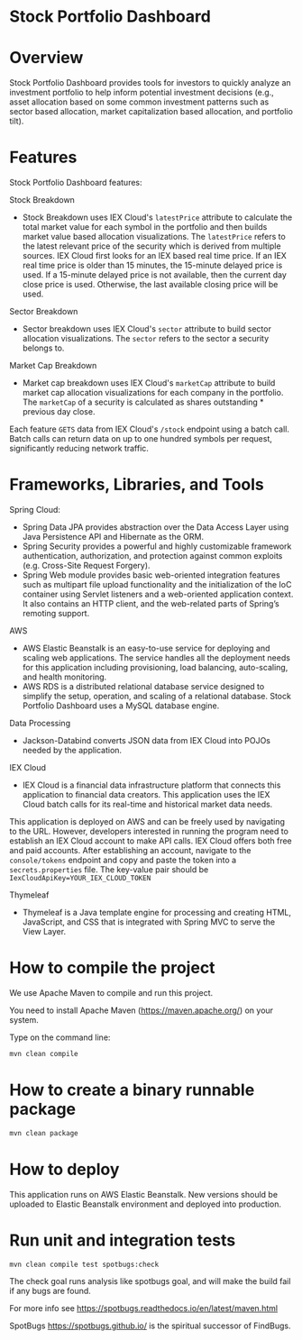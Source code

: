 # Stock Portfolio Dashboard

# Overview
Stock Portfolio Dashboard provides tools for investors to quickly analyze an investment portfolio to help inform 
potential investment decisions (e.g., asset allocation based on some common investment patterns such as sector based 
allocation, market capitalization based allocation, and portfolio tilt).

# Features
Stock Portfolio Dashboard features:

Stock Breakdown
* Stock Breakdown uses IEX Cloud's `latestPrice` attribute to calculate the total market value for each symbol in the 
  portfolio and then builds market value based allocation visualizations. The `latestPrice` refers to the latest 
  relevant price of the security which is derived from multiple sources. IEX Cloud first looks for an IEX based real 
  time price. If an IEX real time price is older than 15 minutes, the 15-minute delayed price is used. If a 15-minute 
  delayed price is not available, then the current day close price is used. Otherwise, the last available closing price 
  will be used.
  
Sector Breakdown
* Sector breakdown uses IEX Cloud's `sector` attribute to build sector allocation visualizations. The `sector` refers 
  to the sector a security belongs to.
  
Market Cap Breakdown
* Market cap breakdown uses IEX Cloud's `marketCap` attribute to build market cap allocation visualizations for each 
  company in the portfolio. The `marketCap` of a security is calculated as shares outstanding * previous day close.

Each feature `GETS` data from IEX Cloud's `/stock` endpoint using a batch call. Batch calls can return data on up to 
one hundred symbols per request, significantly reducing network traffic.

# Frameworks, Libraries, and Tools
Spring Cloud:
* Spring Data JPA provides abstraction over the Data Access Layer using Java Persistence API and Hibernate as the ORM.
* Spring Security provides a powerful and highly customizable framework authentication, authorization, and protection 
  against common exploits (e.g. Cross-Site Request Forgery).
* Spring Web module provides basic web-oriented integration features such as multipart file upload functionality and 
  the initialization of the IoC container using Servlet listeners and a web-oriented application context. It also 
  contains an HTTP client, and the web-related parts of Spring’s remoting support.
  
AWS
* AWS Elastic Beanstalk is an easy-to-use service for deploying and scaling web applications. The service handles all 
the deployment needs for this application including provisioning, load balancing, auto-scaling, and health monitoring.
* AWS RDS is a distributed relational database service designed to simplify the setup, operation, and scaling of a 
relational database. Stock Portfolio Dashboard uses a MySQL database engine.

Data Processing
* Jackson-Databind converts JSON data from IEX Cloud into POJOs needed by the application. 

IEX Cloud
* IEX Cloud is a financial data infrastructure platform that connects this application to financial data creators. This 
application uses the IEX Cloud batch calls for its real-time and historical market data needs.
  
This application is deployed on AWS and can be freely used by navigating to the URL. However, developers interested in
running the program need to establish an IEX Cloud account to make API calls. IEX Cloud offers both free and paid 
accounts. After establishing an account, navigate to the `console/tokens` endpoint and copy and paste the token into a 
`secrets.properties` file. The key-value pair should be `IexCloudApiKey=YOUR_IEX_CLOUD_TOKEN`
  
Thymeleaf
* Thymeleaf is a Java template engine for processing and creating HTML, JavaScript, and CSS that is integrated with 
  Spring MVC to serve the View Layer.

# How to compile the project

We use Apache Maven to compile and run this project.

You need to install Apache Maven (https://maven.apache.org/) on your system.

Type on the command line:

```bash
mvn clean compile
```

# How to create a binary runnable package

```bash
mvn clean package
```

# How to deploy

This application runs on AWS Elastic Beanstalk. New versions should be uploaded to Elastic Beanstalk environment and 
deployed into production.

# Run unit and integration tests

```bash
mvn clean compile test spotbugs:check
```

The check goal runs analysis like spotbugs goal, and will make the build fail if any bugs are found.

For more info see
https://spotbugs.readthedocs.io/en/latest/maven.html

SpotBugs https://spotbugs.github.io/ is the spiritual successor of FindBugs.